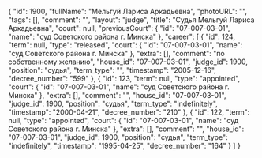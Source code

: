 {
    "id": 1900,
    "fullName": "Мельгуй Лариса Аркадьевна",
    "photoURL": "",
    "tags": [],
    "comment": "",
    "layout": "judge",
    "title": "Судья Мельгуй Лариса Аркадьевна",
    "court": null,
    "previousCourt": {
        "id": "07-007-03-01",
        "name": "суд Советского района г. Минска"
    },
    "career": [
        {
            "id": 124,
            "term": null,
            "type": "released",
            "court": {
                "id": "07-007-03-01",
                "name": "суд Советского района г. Минска"
            },
            "extra": [],
            "comment": "по собственному желанию",
            "house_id": "07-007-03-01",
            "judge_id": 1900,
            "position": "судья",
            "term_type": "",
            "timestamp": "2005-12-16",
            "decree_number": "599"
        },
        {
            "id": 123,
            "term": null,
            "type": "appointed",
            "court": {
                "id": "07-007-03-01",
                "name": "суд Советского района г. Минска"
            },
            "extra": [],
            "comment": "",
            "house_id": "07-007-03-01",
            "judge_id": 1900,
            "position": "судья",
            "term_type": "indefinitely",
            "timestamp": "2000-04-21",
            "decree_number": "210"
        },
        {
            "id": 122,
            "term": null,
            "type": "appointed",
            "court": {
                "id": "07-007-03-01",
                "name": "суд Советского района г. Минска"
            },
            "extra": [],
            "comment": "",
            "house_id": "07-007-03-01",
            "judge_id": 1900,
            "position": "судья",
            "term_type": "indefinitely",
            "timestamp": "1995-04-25",
            "decree_number": "164"
        }
    ]
}